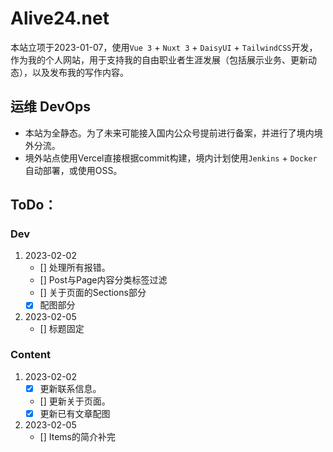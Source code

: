 # Alive24.net

本站立项于2023-01-07，使用`Vue 3` + `Nuxt 3` + `DaisyUI` + `TailwindCSS`开发，作为我的个人网站，用于支持我的自由职业者生涯发展（包括展示业务、更新动态），以及发布我的写作内容。

## 运维 DevOps
- 本站为全静态。为了未来可能接入国内公众号提前进行备案，并进行了境内境外分流。
- 境外站点使用Vercel直接根据commit构建，境内计划使用`Jenkins` + `Docker`自动部署，或使用OSS。


## ToDo：
### Dev
1. 2023-02-02
    - [] 处理所有报错。
    - [] Post与Page内容分类标签过滤
    - [] 关于页面的Sections部分
    - [x] 配图部分
2. 2023-02-05
    - [] 标题固定


### Content
1. 2023-02-02
    - [x] 更新联系信息。
    - [] 更新关于页面。
    - [x] 更新已有文章配图
2. 2023-02-05
    - [] Items的简介补完

